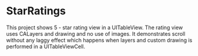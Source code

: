 # StarRatings
This project shows 5 - star rating view in a UITableView. The rating view uses CALayers and drawing and no use of images. It demonstrates scroll without any laggy effect which happens when layers and custom drawing is performed in a UITableViewCell. 
